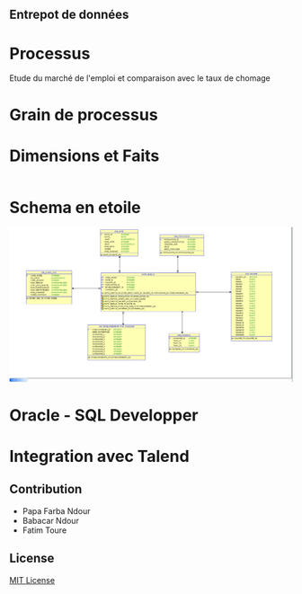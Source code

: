 ## Entrepot de données 

# Processus 

Etude du marché de l'emploi et comparaison avec le taux de chomage


# Grain de processus


# Dimensions et Faits

```bash

```

# Schema en etoile

![Image description](etoile.png)


# Oracle - SQL Developper


# Integration avec Talend


## Contribution
* Papa Farba Ndour
* Babacar Ndour
* Fatim Toure

## License
[MIT License ](https://choosealicense.com/licenses/mit/)
